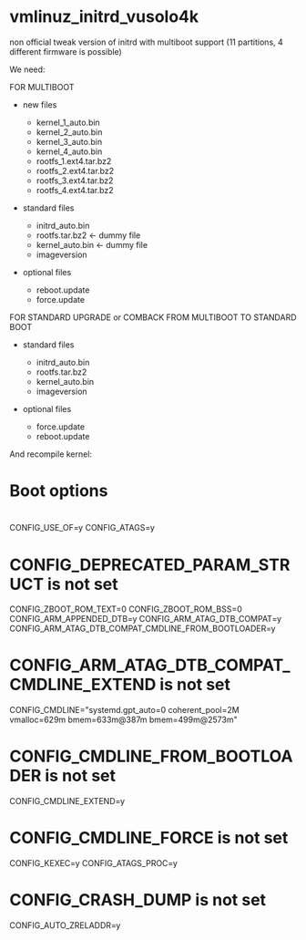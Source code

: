 
# vmlinuz_initrd_vusolo4k
non official tweak version of initrd with multiboot support (11 partitions, 4 different firmware is possible)

We need:

FOR MULTIBOOT

- new files
  - kernel_1_auto.bin
  - kernel_2_auto.bin
  - kernel_3_auto.bin
  - kernel_4_auto.bin
  - rootfs_1.ext4.tar.bz2
  - rootfs_2.ext4.tar.bz2
  - rootfs_3.ext4.tar.bz2
  - rootfs_4.ext4.tar.bz2
  
- standard files
  - initrd_auto.bin
  - rootfs.tar.bz2 <- dummy file
  - kernel_auto.bin <- dummy file
  - imageversion
  
- optional files
  - reboot.update
  - force.update

FOR STANDARD UPGRADE or COMBACK FROM MULTIBOOT TO STANDARD BOOT

- standard files
  - initrd_auto.bin
  - rootfs.tar.bz2
  - kernel_auto.bin
  - imageversion
  
- optional files
  - force.update
  - reboot.update

And recompile kernel:

#
# Boot options
#
CONFIG_USE_OF=y
CONFIG_ATAGS=y
# CONFIG_DEPRECATED_PARAM_STRUCT is not set
CONFIG_ZBOOT_ROM_TEXT=0
CONFIG_ZBOOT_ROM_BSS=0
CONFIG_ARM_APPENDED_DTB=y
CONFIG_ARM_ATAG_DTB_COMPAT=y
CONFIG_ARM_ATAG_DTB_COMPAT_CMDLINE_FROM_BOOTLOADER=y
# CONFIG_ARM_ATAG_DTB_COMPAT_CMDLINE_EXTEND is not set
CONFIG_CMDLINE="systemd.gpt_auto=0 coherent_pool=2M vmalloc=629m bmem=633m@387m bmem=499m@2573m"
# CONFIG_CMDLINE_FROM_BOOTLOADER is not set
CONFIG_CMDLINE_EXTEND=y
# CONFIG_CMDLINE_FORCE is not set
CONFIG_KEXEC=y
CONFIG_ATAGS_PROC=y
# CONFIG_CRASH_DUMP is not set
CONFIG_AUTO_ZRELADDR=y

